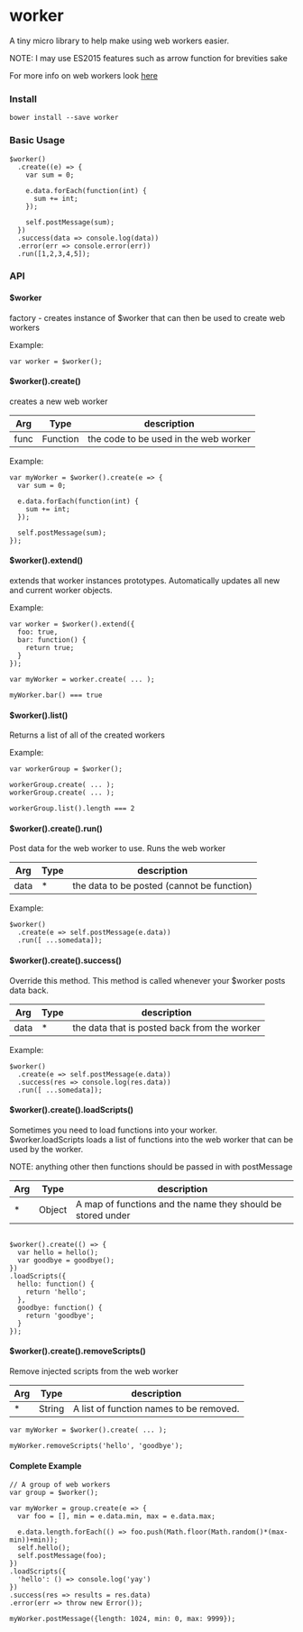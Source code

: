 # worker

A tiny micro library to help make using web workers easier.

NOTE: I may use ES2015 features such as arrow function for brevities sake

For more info on web workers look [here](https://developer.mozilla.org/en-US/docs/Web/API/Web_Workers_API/Using_web_workers)

### Install

```
bower install --save worker
```

### Basic Usage

```JS
$worker()
  .create((e) => {
    var sum = 0;
    
    e.data.forEach(function(int) {
      sum += int;
    });
    
    self.postMessage(sum);
  })
  .success(data => console.log(data))
  .error(err => console.error(err))
  .run([1,2,3,4,5]);
```

### API

#### $worker
factory - creates instance of $worker that can then be used to create web workers

Example:
```JS
var worker = $worker();
```

#### $worker().create()
creates a new web worker

| Arg     | Type    | description |
| --------|---------|-------|
| func  | Function   | the code to be used in the web worker    |

Example:
```JS
var myWorker = $worker().create(e => {
  var sum = 0;
  
  e.data.forEach(function(int) {
    sum += int;
  });
  
  self.postMessage(sum);
});
```

#### $worker().extend()
extends that worker instances prototypes. Automatically updates all new and current worker objects.

Example:
```JS
var worker = $worker().extend({
  foo: true,
  bar: function() {
    return true;
  }
});

var myWorker = worker.create( ... );

myWorker.bar() === true
```

#### $worker().list()
Returns a list of all of the created workers

Example:
```JS
var workerGroup = $worker();

workerGroup.create( ... );
workerGroup.create( ... );

workerGroup.list().length === 2
```

#### $worker().create().run()
Post data for the web worker to use. Runs the web worker

| Arg     | Type    | description |
| --------|---------|-------|
| data  | * | the data to be posted (cannot be function)  |

Example:
```JS
$worker()
  .create(e => self.postMessage(e.data))
  .run([ ...somedata]);
```

#### $worker().create().success()
Override this method. This method is called whenever your $worker posts data back.

| Arg     | Type    | description |
| --------|---------|-------|
| data  | * | the data that is posted back from the worker|

Example:
```JS
$worker()
  .create(e => self.postMessage(e.data))
  .success(res => console.log(res.data))
  .run([ ...somedata]);
```

#### $worker().create().loadScripts()
Sometimes you need to load functions into your worker. $worker.loadScripts loads a list of functions into the web worker that can be used by the worker. 

NOTE: anything other then functions should be passed in with postMessage 

| Arg     | Type    | description |
| --------|---------|-------|
| *  | Object | A map of functions and the name they should be stored under  |

```JS

$worker().create(() => {
  var hello = hello();
  var goodbye = goodbye();
})
.loadScripts({
  hello: function() {
    return 'hello';
  }, 
  goodbye: function() {
    return 'goodbye';
  }
});
```

#### $worker().create().removeScripts()
Remove injected scripts from the web worker

| Arg     | Type    | description |
| --------|---------|-------|
| *  | String | A list of function names to be removed.  |

```JS
var myWorker = $worker().create( ... );

myWorker.removeScripts('hello', 'goodbye');
```


#### Complete Example
```JS
// A group of web workers
var group = $worker();

var myWorker = group.create(e => {
  var foo = [], min = e.data.min, max = e.data.max;
  
  e.data.length.forEach(() => foo.push(Math.floor(Math.random()*(max-min))+min));
  self.hello();
  self.postMessage(foo);
})
.loadScripts({
  'hello': () => console.log('yay')
})
.success(res => results = res.data)
.error(err => throw new Error());

myWorker.postMessage({length: 1024, min: 0, max: 9999});
```



